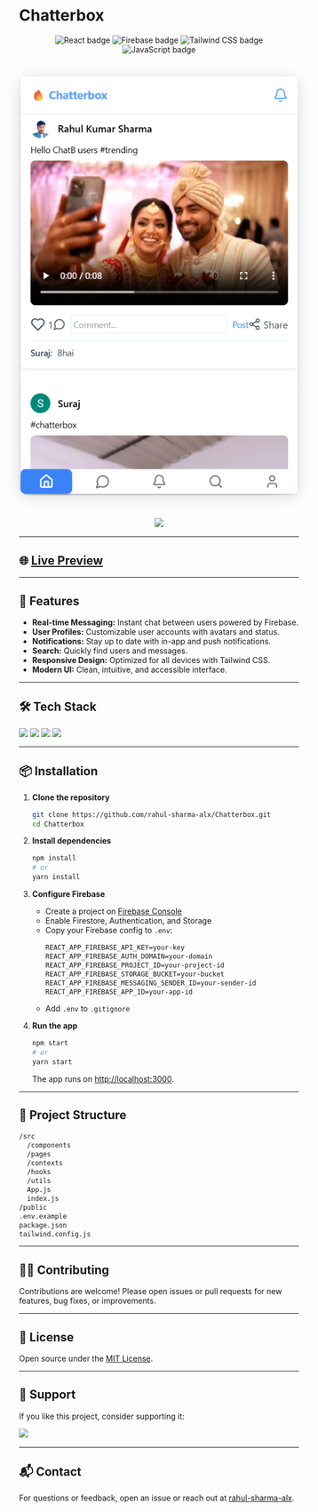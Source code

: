 # Chatterbox

<p align="center">
  <img src="https://img.shields.io/badge/React-20232A?style=for-the-badge&logo=react&logoColor=61DAFB" alt="React badge"/>
  <img src="https://img.shields.io/badge/Firebase-ffca28?style=for-the-badge&logo=firebase&logoColor=black" alt="Firebase badge"/>
  <img src="https://img.shields.io/badge/Tailwind_CSS-38bdf8?style=for-the-badge&logo=tailwind-css&logoColor=white" alt="Tailwind CSS badge"/>
  <img src="https://img.shields.io/badge/JavaScript-F7DF1E?style=for-the-badge&logo=javascript&logoColor=black" alt="JavaScript badge"/>
</p>

<p align="center">
  <a href="https://chatterbox-c0319.web.app/" target="_blank">
    <img src="screenshot.png" alt="Chatterbox App Preview" style="max-width: 100%; border-radius: 16px; box-shadow: 0 4px 24px rgba(0,0,0,0.12); margin: 24px 0;"/>
  </a>
</p>

<p align="center">
  <a href="https://buymeacoffee.com/rahul.sharma.alx" target="_blank">
    <img src="https://img.buymeacoffee.com/button-api/?text=Buy me a coffee&emoji=☕&slug=rahul-sharma-alx&button_colour=ffdd00&font_colour=000000&font_family=Comic&outline_colour=000000&coffee_colour=ffffff"/>
  </a>
</p>

---

## 🌐 [Live Preview](https://chatterbox-c0319.web.app/)

---

## 🚀 Features

- **Real-time Messaging:** Instant chat between users powered by Firebase.
- **User Profiles:** Customizable user accounts with avatars and status.
- **Notifications:** Stay up to date with in-app and push notifications.
- **Search:** Quickly find users and messages.
- **Responsive Design:** Optimized for all devices with Tailwind CSS.
- **Modern UI:** Clean, intuitive, and accessible interface.

---

## 🛠️ Tech Stack

<p>
  <img src="https://img.shields.io/badge/React-20232A?style=flat-square&logo=react&logoColor=61DAFB"/>
  <img src="https://img.shields.io/badge/Firebase-ffca28?style=flat-square&logo=firebase&logoColor=black"/>
  <img src="https://img.shields.io/badge/Tailwind_CSS-38bdf8?style=flat-square&logo=tailwind-css&logoColor=white"/>
  <img src="https://img.shields.io/badge/JavaScript-F7DF1E?style=flat-square&logo=javascript&logoColor=black"/>
</p>

---

## 📦 Installation

1. **Clone the repository**
   ```bash
   git clone https://github.com/rahul-sharma-alx/Chatterbox.git
   cd Chatterbox
   ```

2. **Install dependencies**
   ```bash
   npm install
   # or
   yarn install
   ```

3. **Configure Firebase**
   - Create a project on [Firebase Console](https://console.firebase.google.com/)
   - Enable Firestore, Authentication, and Storage
   - Copy your Firebase config to `.env`:
     ```
     REACT_APP_FIREBASE_API_KEY=your-key
     REACT_APP_FIREBASE_AUTH_DOMAIN=your-domain
     REACT_APP_FIREBASE_PROJECT_ID=your-project-id
     REACT_APP_FIREBASE_STORAGE_BUCKET=your-bucket
     REACT_APP_FIREBASE_MESSAGING_SENDER_ID=your-sender-id
     REACT_APP_FIREBASE_APP_ID=your-app-id
     ```
   - Add `.env` to `.gitignore`

4. **Run the app**
   ```bash
   npm start
   # or
   yarn start
   ```
   The app runs on [http://localhost:3000](http://localhost:3000).

---

## 📁 Project Structure

```
/src
  /components
  /pages
  /contexts
  /hooks
  /utils
  App.js
  index.js
/public
.env.example
package.json
tailwind.config.js
```

---

## 🧑‍💻 Contributing

Contributions are welcome! Please open issues or pull requests for new features, bug fixes, or improvements.

---

## 📄 License

Open source under the [MIT License](LICENSE).

---

## 🙏 Support

If you like this project, consider supporting it:

<p>
  <a href="https://www.buymeacoffee.com/rahul.sharma.alx" target="_blank">
    <img src="https://img.buymeacoffee.com/button-api/?text=Buy me a coffee&emoji=☕&slug=rahul-sharma-alx&button_colour=ffdd00&font_colour=000000&font_family=Comic&outline_colour=000000&coffee_colour=ffffff"/>
  </a>
</p>

---

## 📬 Contact

For questions or feedback, open an issue or reach out at [rahul-sharma-alx](https://github.com/rahul-sharma-alx).
